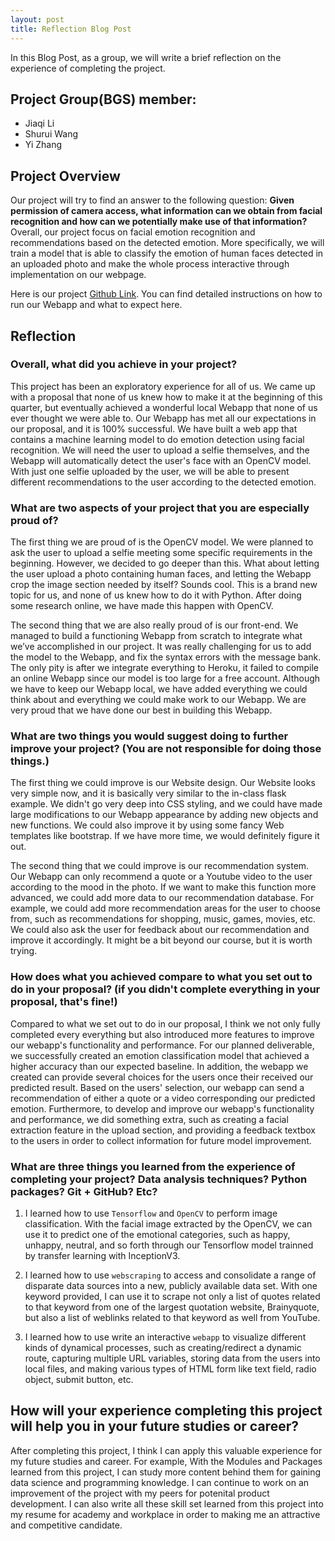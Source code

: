 ```yaml
---
layout: post
title: Reflection Blog Post
---
```


In this Blog Post, as a group, we will write a brief reflection on the experience of completing the project.

## Project Group(BGS) member:
- Jiaqi Li
- Shurui Wang
- Yi Zhang

## Project Overview

Our project will try to find an answer to the following question:
**Given permission of camera access, what information can we obtain from facial recognition and how can we potentially make use of that information?**
Overall, our project focus on facial emotion recognition and recommendations based on the detected emotion. More specifically, we will train a model that is able to classify the emotion of human faces detected in an uploaded photo and make the whole process interactive through implementation on our webpage.

Here is our project [Github Link](https://github.com/leozhang233/PIC16B-PROJECT). You can find detailed instructions on how to run our Webapp and what to expect here.

## Reflection

### Overall, what did you achieve in your project? 

This project has been an exploratory experience for all of us. We came up with a proposal that none of us knew how to make it at the beginning of this quarter, but eventually achieved a wonderful local Webapp that none of us ever thought we were able to. Our Webapp has met all our expectations in our proposal, and it is 100% successful. We have built a web app that contains a machine learning model to do emotion detection using facial recognition. We will need the user to upload a selfie themselves, and the Webapp will automatically detect the user's face with an OpenCV model.  With just one selfie uploaded by the user, we will be able to present different recommendations to the user according to the detected emotion.

### What are two aspects of your project that you are especially proud of?

The first thing we are proud of is the OpenCV model. We were planned to ask the user to upload a selfie meeting some specific requirements in the beginning. However, we decided to go deeper than this. What about letting the user upload a photo containing human faces, and letting the Webapp crop the image section needed by itself? Sounds cool. This is a brand new topic for us, and none of us knew how to do it with Python. After doing some research online, we have made this happen with OpenCV. 

The second thing that we are also really proud of is our front-end. We managed to build a functioning Webapp from scratch to integrate what we’ve accomplished in our project. It was really challenging for us to add the model to the Webapp, and fix the syntax errors with the message bank. The only pity is after we integrate everything to Heroku, it failed to compile an online Webapp since our model is too large for a free account.  Although we have to keep our Webapp local, we have added everything we could think about and everything we could make work to our Webapp. We are very proud that we have done our best in building this Webapp.

### What are two things you would suggest doing to further improve your project? (You are not responsible for doing those things.)

The first thing we could improve is our Website design. Our Website looks very simple now, and it is basically very similar to the in-class flask example. We didn't go very deep into CSS styling, and we could have made large modifications to our Webapp appearance by adding new objects and new functions. We could also improve it by using some fancy Web templates like bootstrap. If we have more time, we would definitely figure it out.

The second thing that we could improve is our recommendation system. Our Webapp can only recommend a quote or a Youtube video to the user according to the mood in the photo. If we want to make this function more advanced, we could add more data to our recommendation database. For example, we could add more recommendation areas for the user to choose from, such as recommendations for shopping, music, games, movies, etc. We could also ask the user for feedback about our recommendation and improve it accordingly. It might be a bit beyond our course, but it is worth trying.

### How does what you achieved compare to what you set out to do in your proposal? (if you didn't complete everything in your proposal, that's fine!)

Compared to what we set out to do in our proposal, I think we not only fully completed every everything but also introduced more features to improve our webapp's functionality and performance. For our planned deliverable, we successfully created an emotion classification model that achieved a higher accuracy than our expected baseline. In addition, the webapp we created can provide several choices for the users once their received our predicted result. Based on the users' selection, our webapp can send a recommendation of either a quote or a video corresponding our predicted emotion. Furthermore, to develop and improve our webapp's functionality and performance, we did something extra, such as creating a facial extraction feature in the upload section, and providing a feedback textbox to the users in order to collect information for future model improvement.

### What are three things you learned from the experience of completing your project? Data analysis techniques? Python packages? Git + GitHub? Etc? 

1.	I learned how to use `Tensorflow` and `OpenCV` to perform image classification. With the facial image extracted by the OpenCV, we can use it to predict one of the emotional categories, such as happy, unhappy, neutral, and so forth through our Tensorflow model trainned by transfer learning with InceptionV3.

2. I learned how to use `webscraping` to access and consolidate a range of disparate data sources into a new, publicly available data set. With one keyword provided, I can use it to scrape not only a list of quotes related to that keyword from one of the largest quotation website, Brainyquote, but also a list of weblinks related to that keyword as well from YouTube.

3. I learned how to use write an interactive `webapp` to visualize different kinds of dynamical processes, such as creating/redirect a dynamic route, capturing multiple URL variables, storing data from the users into local files, and making various types of HTML form like text field, radio object, submit button, etc.

## How will your experience completing this project will help you in your future studies or career?

After completing this project, I think I can apply this valuable experience for my future studies and career. For example, With the Modules and Packages learned from this project, I can study more content behind them for gaining data science and programming knowledge. I can continue to work on an improvement of the project with my peers for potenital product development. I can also write all these skill set learned from this project into my resume for academy and workplace in order to making me an attractive and competitive candidate.
